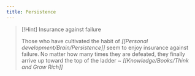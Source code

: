 ```yaml
---
title: Persistence
---
```


> [!Hint] Insurance against failure
>
>Those who have cultivated the habit of  *[[Personal development/Brain/Persistence]]*  seem to enjoy insurance against failure. No matter how many times they are defeated, they finally arrive up toward the top of the ladder ~ *[[Knowledge/Books/Think and Grow Rich]]*
